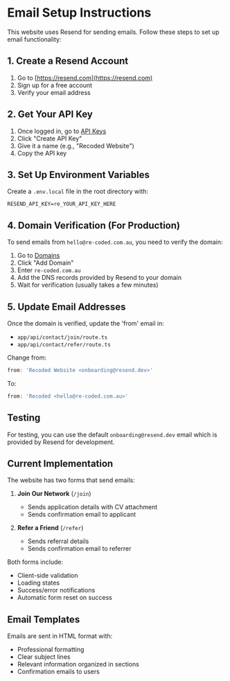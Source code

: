 # Email Setup Instructions

This website uses Resend for sending emails. Follow these steps to set up email functionality:

## 1. Create a Resend Account

1. Go to [https://resend.com](https://resend.com)
2. Sign up for a free account
3. Verify your email address

## 2. Get Your API Key

1. Once logged in, go to [API Keys](https://resend.com/api-keys)
2. Click "Create API Key"
3. Give it a name (e.g., "Recoded Website")
4. Copy the API key

## 3. Set Up Environment Variables

Create a `.env.local` file in the root directory with:

```
RESEND_API_KEY=re_YOUR_API_KEY_HERE
```

## 4. Domain Verification (For Production)

To send emails from `hello@re-coded.com.au`, you need to verify the domain:

1. Go to [Domains](https://resend.com/domains)
2. Click "Add Domain"
3. Enter `re-coded.com.au`
4. Add the DNS records provided by Resend to your domain
5. Wait for verification (usually takes a few minutes)

## 5. Update Email Addresses

Once the domain is verified, update the 'from' email in:
- `app/api/contact/join/route.ts`
- `app/api/contact/refer/route.ts`

Change from:
```typescript
from: 'Recoded Website <onboarding@resend.dev>'
```

To:
```typescript
from: 'Recoded <hello@re-coded.com.au>'
```

## Testing

For testing, you can use the default `onboarding@resend.dev` email which is provided by Resend for development.

## Current Implementation

The website has two forms that send emails:

1. **Join Our Network** (`/join`)
   - Sends application details with CV attachment
   - Sends confirmation email to applicant

2. **Refer a Friend** (`/refer`)
   - Sends referral details
   - Sends confirmation email to referrer

Both forms include:
- Client-side validation
- Loading states
- Success/error notifications
- Automatic form reset on success

## Email Templates

Emails are sent in HTML format with:
- Professional formatting
- Clear subject lines
- Relevant information organized in sections
- Confirmation emails to users 